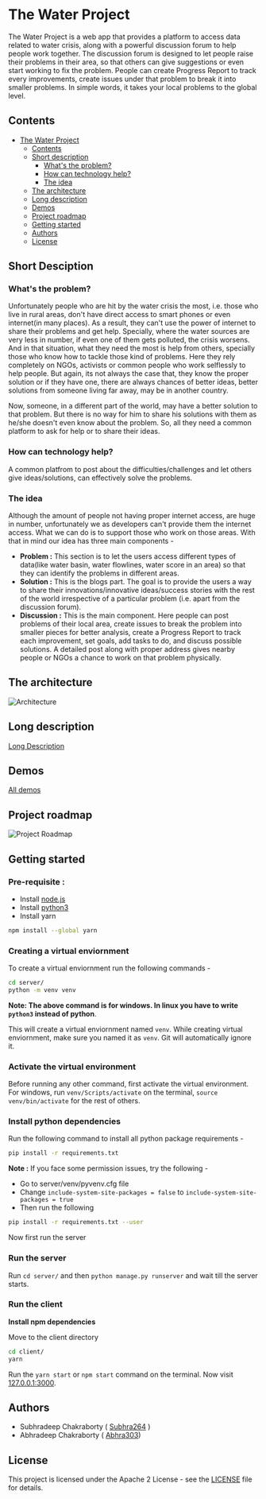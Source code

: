 # The Water Project

The Water Project is a web app that provides a platform to access data related to water crisis, along with a powerful discussion forum to help people work together. The discussion forum is designed to let people raise their problems in their area, so that others can give suggestions or even start working to fix the problem. People can create Progress Report to track every improvements, create issues under that problem to break it into smaller problems. In simple words, it takes your local problems to the global level.

## Contents

- [The Water Project](#the-water-project)
  - [Contents](#contents)
  - [Short description](#short-description)
    - [What's the problem?](#whats-the-problem)
    - [How can technology help?](#how-can-technology-help)
    - [The idea](#the-idea)
  <!-- - [Demo video](#demo-video) -->
  - [The architecture](#the-architecture)
  - [Long description](#long-description)
  - [Demos](#demos)
  - [Project roadmap](#project-roadmap)
  - [Getting started](#getting-started)
  - [Authors](#authors)
  - [License](#license)


## Short Desciption

### What's the problem?
Unfortunately people who are hit by the water crisis the most, i.e. those who live in rural areas, don't have direct access to smart phones or even internet(in many places). As a result, they can't use the power of internet to share their problems and get help. Specially, where the water sources are very less in number, if even one of them gets polluted, the crisis worsens. And in that situation, what they need the most is help from others, specially those who know how to tackle those kind of problems. Here they rely completely on NGOs, activists or common people who work selflessly to help people. But again, its not always the case that, they know the proper solution or if they have one, there are always chances of better ideas, better solutions from someone living far away, may be in another country. 

Now, someone, in a different part of the world, may have a better solution to that problem. But there is no way for him to share his solutions with them as he/she doesn't even know about the problem. So, all they need a common platform to ask for help or to share their ideas.

### How can technology help?
A common platfrom to post about the difficulties/challenges and let others give ideas/solutions, can effectively solve the problems. 

### The idea
Although the amount of people not having proper internet access, are huge in number, unfortunately we as developers can't provide them the internet access. What we can do is to support those who work on those areas. With that in mind our idea has three main components -
- **Problem :** This section is to let the users access different types of data(like water basin, water flowlines, water score in an area) so that they can identify the problems in different areas.
- **Solution :** This is the blogs part. The goal is to provide the users a way to share their innovations/innovative ideas/success stories with the rest of the world irrespective of a particular problem (i.e. apart from the discussion forum). 
- **Discussion :** This is the main component. Here people can post problems of their local area, create issues to break the problem into smaller pieces for better analysis, create a Progress Report to track each improvement, set goals, add tasks to do, and discuss possible solutions. A detailed post along with proper address gives nearby people or NGOs a chance to work on that problem physically.

<!-- ## Demo Video -->
<!-- TODO -->

## The architecture
![Architecture](./docs/the-water-project-architecture.png)

## Long description

[Long Description](./docs/DESCRIPTION.md)

## Demos
[All demos](./docs/DEMOS.md)

## Project roadmap
![Project Roadmap](./docs/the-water-project-roadmap.png)

## Getting started
### Pre-requisite :
- Install [node.js](https://nodejs.org/en/)
- Install [python3](https://www.python.org/downloads/)
- Install yarn 

```bash
npm install --global yarn
```

### Creating a virtual enviornment
To create a virtual enviornment run the following commands - 
```bash
cd server/
python -m venv venv
```
**Note: The above command is for windows. In linux you have to write `python3` instead of python**.

This will create a virtual enviornment named `venv`. While creating virtual enviornment, make sure you named it as `venv`. Git will automatically ignore it.

### Activate the virtual environment
Before running any other command, first activate the virtual environment. For windows, run `venv/Scripts/activate` on the terminal, `source venv/bin/activate` for the rest of others. 

### Install python dependencies 
Run the following command to install all python package requirements - 
```bash
pip install -r requirements.txt
```
**Note :** If you face some permission issues, try the following -
- Go to server/venv/pyvenv.cfg file
- Change `include-system-site-packages = false` to `include-system-site-packages = true`
- Then run the following
```bash
pip install -r requirements.txt --user
```

Now first run the server
### Run the server
Run `cd server/` and then `python manage.py runserver` and wait till the server starts.

### Run the client
**Install npm dependencies**

Move to the client directory
```bash
cd client/
yarn
```
Run the `yarn start` or `npm start` command on the terminal. Now visit [127.0.0.1:3000](127.0.0.1:3000).


## Authors
- Subhradeep Chakraborty ( [Subhra264](https://github.com/Subhra264) )
- Abhradeep Chakraborty ( [Abhra303](https://github.com/Abhra303))

## License
This project is licensed under the Apache 2 License - see the [LICENSE](./LICENSE) file for details.